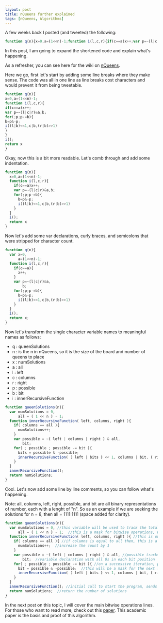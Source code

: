 ```yaml
---
layout: post
title: nQueens further explained
tags: [nQueens, Algorithms]
---
```


A few weeks back I posted (and tweeted) the following:

```javascript
function q(n){x=0,a=(1<<n)-1;function i(l,c,r){if(c==a)x++;var p=~(l|c|r)&a,b;for(;p;p-=b){b=p&-p;i((l|b)<<1,c|b,(r|b)>>1)}}i();return x}
```

In this post, I am going to expand the shortened code and explain what's happening.

As a refresher, you can see here for the wiki on [nQueens](http://en.wikipedia.org/wiki/Eight_queens_puzzle).

Here we go, first let's start by adding some line breaks where they make sense. The code was all in one line as line breaks cost characters and would prevent it from being tweetable. 

```javascript
function q(n){
x=0,a=(1<<n)-1;
function i(l,c,r){
if(c==a)x++;
var p=~(l|c|r)&a,b;
for(;p;p-=b){
b=p&-p;
i((l|b)<<1,c|b,(r|b)>>1)
}
}
i();
return x
}
```

Okay, now this is a bit more readable.  Let's comb through and add some indentation.

```javascript
function q(n){
  x=0,a=(1<<n)-1;
  function i(l,c,r){
    if(c==a)x++;
    var p=~(l|c|r)&a,b;
    for(;p;p-=b){
      b=p&-p;
      i((l|b)<<1,c|b,(r|b)>>1)
    }
  }
  i();
  return x
}
```

Now let's add some var declarations, curly braces, and semicolons that were stripped for character count.

```javascript
function q(n){
  var x=0,
      a=(1<<n)-1;
  function i(l,c,r){
    if(c==a){
      x++;
    }
    var p=~(l|c|r)&a,
        b;
    for(;p;p-=b){
      b=p&-p;
      i((l|b)<<1,c|b,(r|b)>>1)
    }
  }
  i();
  return x;
}
```

Now let's transform the single character variable names to meaningful names as follows:

* q : queenSolutions
* n : is the n in nQueens, so it is the size of the board and number of queens to place
* x : numSolutions
* a : all
* l : left
* c : columns
* r : right
* p : possible
* b : bit
* i : innerRecursiveFunction

```javascript
function queenSolutions(n){
  var numSolutions = 0,
      all = ( 1 << n ) - 1;
  function innerRecursiveFunction( left, columns, right ){
    if( columns == all ){
      numSolutions++;
    }
    var possible = ~( left | columns | right ) & all,
        bit;
    for( ; possible ; possible -= bit ){
      bits = possible & -possible;
      innerRecursiveFunction( ( left | bits ) << 1, columns | bit, ( right | bit ) >> 1 )
    }
  }
  innerRecursiveFunction();
  return numSolutions;
}
```

Cool.  Let's now add some line by line comments, so you can follow what's happening.

Note:  all, columns, left, right, possible, and bit are all binary representations of number, each with a lenght of "n".  So as an example if we are seeking the solutions for n = 8, then all = 1111 1111 (space added for clarity).

```javascript
function queenSolutions(n){
  var numSolutions = 0, //this variable will be used to track the total solutions found
      all = ( 1 << n ) - 1;  //this is a mask for bitwise operations, with value of 1 in each place.  For example with "n" as 4, all is 1111
  function innerRecursiveFunction( left, columns, right ){ //this is our recursive function
    if( columns == all ){ //if columns is equal to all then, this is a valid solution
      numSolutions++;  //increase the count by 1
    }
    var possible = ~( left | columns | right ) & all, //possible tracks the available spots of where a queen can be placed
        bit;  //variable declaration with all 0s in each bit position
    for( ; possible ; possible -= bit ){ //on a successive iteration, possible will equal possible minus bit
      bit = possible & -possible;  //this will be a mask for the next line, setting up the next call
      innerRecursiveFunction( ( left | bits ) << 1, columns | bit, ( right | bit ) >> 1 )  //bit shifts and or combinations to pass in the state of current solution
    }
  }
  innerRecursiveFunction(); //initial call to start the program, sends in 0 for all parameters
  return numSolutions;  //return the number of solutions
}
```

In the next post on this topic, I will cover the main bitwise operations lines.  For those who want to read more, check out this [paper](http://citeseerx.ist.psu.edu/viewdoc/download?doi=10.1.1.51.7113&rep=rep1&type=pdf).  This academic paper is the basis and proof of this algorithm.






